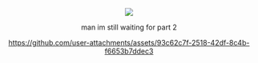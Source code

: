 <div align="center">

![](https://komarev.com/ghpvc/?username=AutisticDetective&color=blue&style=plastic&label=(๑>◡<๑))

man im still waiting for part 2

https://github.com/user-attachments/assets/93c62c7f-2518-42df-8c4b-f6653b7ddec3

</div>
